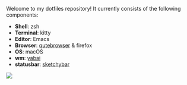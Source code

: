 Welcome to my dotfiles repository! It currently consists of the following components:

* **Shell**: zsh
* **Terminal**: kitty
* **Editor**: Emacs
* **Browser**: [qutebrowser](https://github.com/qutebrowser/qutebrowser) & firefox
* **OS**: macOS
* **wm**: [yabai](https://github.com/koekeishiya/yabai)
* **statusbar**: [sketchybar](https://github.com/FelixKratz/SketchyBar)

![](resources/screenshot.png)
